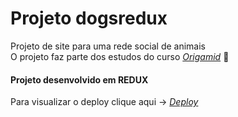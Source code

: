 # Projeto dogsredux
Projeto de site para uma rede social de animais </br>
O projeto faz parte dos estudos do curso  _[Origamid](https://www.origamid.com/)_ :wolf: </br>

#### Projeto desenvolvido em REDUX </br>
Para visualizar o deploy clique aqui -> _[Deploy](https://dogsredux.vercel.app/login)_
